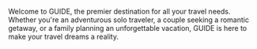 Welcome to GUIDE, the premier destination for all your travel needs. Whether you're an adventurous solo traveler, a couple seeking a romantic getaway, or a family planning an unforgettable vacation, GUIDE is here to make your travel dreams a reality.
